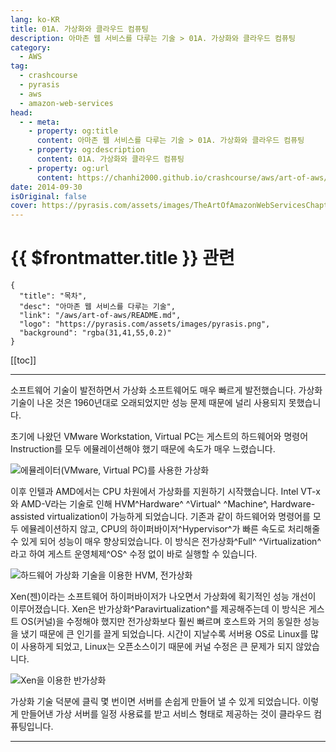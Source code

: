 ```yaml
---
lang: ko-KR
title: 01A. 가상화와 클라우드 컴퓨팅
description: 아마존 웹 서비스를 다루는 기술 > 01A. 가상화와 클라우드 컴퓨팅
category:
  - AWS
tag: 
  - crashcourse
  - pyrasis
  - aws 
  - amazon-web-services
head:
  - - meta:
    - property: og:title
      content: 아마존 웹 서비스를 다루는 기술 > 01A. 가상화와 클라우드 컴퓨팅
    - property: og:description
      content: 01A. 가상화와 클라우드 컴퓨팅
    - property: og:url
      content: https://chanhi2000.github.io/crashcourse/aws/art-of-aws/01A.html
date: 2014-09-30
isOriginal: false
cover: https://pyrasis.com/assets/images/TheArtOfAmazonWebServicesChapter01/3.png
---
```


# {{ $frontmatter.title }} 관련

```component VPCard
{
  "title": "목차",
  "desc": "아마존 웹 서비스를 다루는 기술",
  "link": "/aws/art-of-aws/README.md",
  "logo": "https://pyrasis.com/assets/images/pyrasis.png",
  "background": "rgba(31,41,55,0.2)"
}
```

[[toc]]

---

<SiteInfo
  name="1장 - 1. 가상화와 클라우드 컴퓨팅"
  desc="아마존 웹 서비스를 다루는 기술"
  url="https://pyrasis.com/book/TheArtOfAmazonWebServices/Chapter01/01"
  logo="https://pyrasis.com/assets/images/pyrasis.png"
  preview="https://pyrasis.com/assets/images/TheArtOfAmazonWebServicesChapter01/3.png"/>

소프트웨어 기술이 발전하면서 가상화 소프트웨어도 매우 빠르게 발전했습니다. 가상화 기술이 나온 것은 1960년대로 오래되었지만 성능 문제 때문에 널리 사용되지 못했습니다.

초기에 나왔던 VMware Workstation, Virtual PC는 게스트의 하드웨어와 명령어Instruction를 모두 에뮬레이션해야 했기 때문에 속도가 매우 느렸습니다.

![에뮬레이터(VMware, Virtual PC)를 사용한 가상화](https://pyrasis.com/assets/images/TheArtOfAmazonWebServicesChapter01/3.png)

이후 인텔과 AMD에서는 CPU 차원에서 가상화를 지원하기 시작했습니다. Intel VT-x와 AMD-V라는 기술로 인해 HVM^Hardware^ ^Virtual^ ^Machine^, Hardware-assisted virtualization이 가능하게 되었습니다. 기존과 같이 하드웨어와 명령어를 모두 에뮬레이션하지 않고, CPU의 하이퍼바이저^Hypervisor^가 빠른 속도로 처리해줄 수 있게 되어 성능이 매우 향상되었습니다. 이 방식은 전가상화^Full^ ^Virtualization^라고 하여 게스트 운영체제^OS^ 수정 없이 바로 실행할 수 있습니다.

![하드웨어 가상화 기술을 이용한 HVM, 전가상화](https://pyrasis.com/assets/images/TheArtOfAmazonWebServicesChapter01/4.png)

Xen(젠)이라는 소프트웨어 하이퍼바이저가 나오면서 가상화에 획기적인 성능 개선이 이루어졌습니다. Xen은 반가상화^Paravirtualization^를 제공해주는데 이 방식은 게스트 OS(커널)을 수정해야 했지만 전가상화보다 훨씬 빠르며 호스트와 거의 동일한 성능을 냈기 때문에 큰 인기를 끌게 되었습니다. 시간이 지날수록 서버용 OS로 Linux를 많이 사용하게 되었고, Linux는 오픈소스이기 때문에 커널 수정은 큰 문제가 되지 않았습니다.

![Xen을 이용한 반가상화](https://pyrasis.com/assets/images/TheArtOfAmazonWebServicesChapter01/5.png)

가상화 기술 덕분에 클릭 몇 번이면 서버를 손쉽게 만들어 낼 수 있게 되었습니다. 이렇게 만들어낸 가상 서버를 일정 사용료를 받고 서비스 형태로 제공하는 것이 클라우드 컴퓨팅입니다.

---
